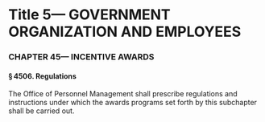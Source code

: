 
# Title 5— GOVERNMENT ORGANIZATION AND EMPLOYEES
### CHAPTER 45— INCENTIVE AWARDS
#### § 4506. Regulations

The Office of Personnel Management shall prescribe regulations and instructions under which the awards programs set forth by this subchapter shall be carried out.
